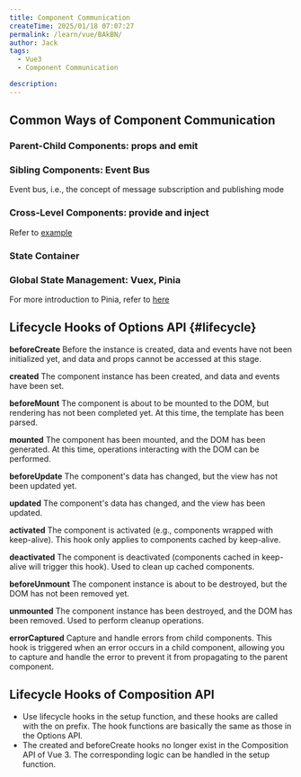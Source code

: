 ```yaml
---
title: Component Communication
createTime: 2025/01/18 07:07:27
permalink: /learn/vue/BAkBN/
author: Jack
tags:
  - Vue3
  - Component Communication

description: 
---
```


## Common Ways of Component Communication

### Parent-Child Components: props and emit

### Sibling Components: Event Bus

  Event bus, i.e., the concept of message subscription and publishing mode

### Cross-Level Components: provide and inject

  Refer to [example](#provice-inject)

### State Container

### Global State Management: Vuex, Pinia

  For more introduction to Pinia, refer to [here](#pinia-part)


## Lifecycle Hooks of Options API {#lifecycle}

**beforeCreate**  Before the instance is created, data and events have not been initialized yet, and data and props cannot be accessed at this stage.

**created** The component instance has been created, and data and events have been set.

**beforeMount**  The component is about to be mounted to the DOM, but rendering has not been completed yet. At this time, the template has been parsed.

**mounted** The component has been mounted, and the DOM has been generated. At this time, operations interacting with the DOM can be performed.

**beforeUpdate** The component's data has changed, but the view has not been updated yet.

**updated** The component's data has changed, and the view has been updated.

**activated** The component is activated (e.g., components wrapped with keep-alive). This hook only applies to components cached by keep-alive.

**deactivated** The component is deactivated (components cached in keep-alive will trigger this hook). Used to clean up cached components.

**beforeUnmount** The component instance is about to be destroyed, but the DOM has not been removed yet.

**unmounted** The component instance has been destroyed, and the DOM has been removed. Used to perform cleanup operations.

**errorCaptured** Capture and handle errors from child components. This hook is triggered when an error occurs in a child component, allowing you to capture and handle the error to prevent it from propagating to the parent component.

## Lifecycle Hooks of Composition API

- Use lifecycle hooks in the setup function, and these hooks are called with the on prefix. The hook functions are basically the same as those in the Options API.
- The created and beforeCreate hooks no longer exist in the Composition API of Vue 3. The corresponding logic can be handled in the setup function.


